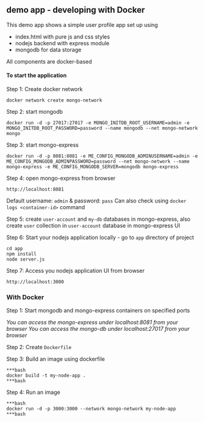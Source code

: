 ## demo app - developing with Docker

This demo app shows a simple user profile app set up using 
- index.html with pure js and css styles
- nodejs backend with express module
- mongodb for data storage

All components are docker-based

#### To start the application

Step 1: Create docker network

    docker network create mongo-network 

Step 2: start mongodb 

    docker run -d -p 27017:27017 -e MONGO_INITDB_ROOT_USERNAME=admin -e MONGO_INITDB_ROOT_PASSWORD=password --name mongodb --net mongo-network mongo    

Step 3: start mongo-express
    
    docker run -d -p 8081:8081 -e ME_CONFIG_MONGODB_ADMINUSERNAME=admin -e ME_CONFIG_MONGODB_ADMINPASSWORD=password --net mongo-network --name mongo-express -e ME_CONFIG_MONGODB_SERVER=mongodb mongo-express   

Step 4: open mongo-express from browser
    
    http://localhost:8081

Default username: `admin` & password: `pass`
Can also check using `docker logs <container-id>` command

Step 5: create `user-account` and `my-db` databases in mongo-express, also create `user` collection in  `user-account` database in mongo-express UI

Step 6: Start your nodejs application locally - go to `app` directory of project 

    cd app
    npm install 
    node server.js
    
Step 7: Access you nodejs application UI from browser

    http://localhost:3000


### With Docker

Step 1: Start mongodb and mongo-express containers on specified ports
    
_You can access the mongo-express under localhost:8081 from your browser_
_You can access the mongo-db under localhost:27017 from your browser_
   
Step 2: Create `Dockerfile`
    
Step 3: Build an image using dockerfile 

    ***bash
    docker build -t my-node-app .       
    ***bash
    
Step 4: Run an image

    ***bash
    docker run -d -p 3000:3000 --network mongo-network my-node-app
    ***bash